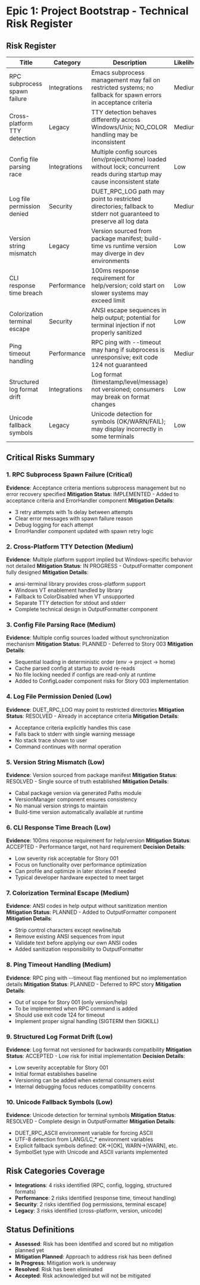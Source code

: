 # Epic 1: Project Bootstrap - Technical Risk Register

## Risk Register

| Title | Category | Description | Likelihood | Impact | Severity | Status |
|---|---|---|---|---|---|---|
| RPC subprocess spawn failure | Integrations | Emacs subprocess management may fail on restricted systems; no fallback for spawn errors in acceptance criteria | Medium | High | Critical | Mitigation Planned |
| Cross-platform TTY detection | Legacy | TTY detection behaves differently across Windows/Unix; NO_COLOR handling may be inconsistent | Medium | Medium | Medium | In Progress |
| Config file parsing race | Integrations | Multiple config sources (env/project/home) loaded without lock; concurrent reads during startup may cause inconsistent state | Low | High | Medium | Mitigation Planned |
| Log file permission denied | Security | DUET_RPC_LOG path may point to restricted directories; fallback to stderr not guaranteed to preserve all log data | Medium | Low | Low | Resolved |
| Version string mismatch | Legacy | Version sourced from package manifest; build-time vs runtime version may diverge in dev environments | Low | Low | Low | Resolved |
| CLI response time breach | Performance | 100ms response requirement for help/version; cold start on slower systems may exceed limit | Low | Medium | Low | Accepted |
| Colorization terminal escape | Security | ANSI escape sequences in help output; potential for terminal injection if not properly sanitized | Low | High | Medium | Mitigation Planned |
| Ping timeout handling | Performance | RPC ping with --timeout may hang if subprocess is unresponsive; exit code 124 not guaranteed | Medium | Medium | Medium | Mitigation Planned |
| Structured log format drift | Integrations | Log format (timestamp/level/message) not versioned; consumers may break on format changes | Low | Medium | Low | Accepted |
| Unicode fallback symbols | Legacy | Unicode detection for symbols (OK/WARN/FAIL); may display incorrectly in some terminals | Low | Low | Low | Resolved |

## Critical Risks Summary

### 1. RPC Subprocess Spawn Failure (Critical)
**Evidence**: Acceptance criteria mentions subprocess management but no error recovery specified
**Mitigation Status**: IMPLEMENTED - Added to acceptance criteria and ErrorHandler component
**Mitigation Details**: 
- 3 retry attempts with 1s delay between attempts
- Clear error messages with spawn failure reason
- Debug logging for each attempt
- ErrorHandler component updated with spawn retry logic

### 2. Cross-Platform TTY Detection (Medium)
**Evidence**: Multiple platform support implied but Windows-specific behavior not detailed
**Mitigation Status**: IN PROGRESS - OutputFormatter component fully designed
**Mitigation Details**:
- ansi-terminal library provides cross-platform support
- Windows VT enablement handled by library
- Fallback to ColorDisabled when VT unsupported
- Separate TTY detection for stdout and stderr
- Complete technical design in OutputFormatter component

### 3. Config File Parsing Race (Medium)
**Evidence**: Multiple config sources loaded without synchronization mechanism
**Mitigation Status**: PLANNED - Deferred to Story 003
**Mitigation Details**:
- Sequential loading in deterministic order (env → project → home)
- Cache parsed config at startup to avoid re-reads
- No file locking needed if configs are read-only at runtime
- Added to ConfigLoader component risks for Story 003 implementation

### 4. Log File Permission Denied (Low)
**Evidence**: DUET_RPC_LOG may point to restricted directories
**Mitigation Status**: RESOLVED - Already in acceptance criteria
**Mitigation Details**:
- Acceptance criteria explicitly handles this case
- Falls back to stderr with single warning message
- No stack trace shown to user
- Command continues with normal operation

### 5. Version String Mismatch (Low)
**Evidence**: Version sourced from package manifest
**Mitigation Status**: RESOLVED - Single source of truth established
**Mitigation Details**:
- Cabal package version via generated Paths module
- VersionManager component ensures consistency
- No manual version strings to maintain
- Build-time version automatically available at runtime

### 6. CLI Response Time Breach (Low)
**Evidence**: 100ms response requirement for help/version
**Mitigation Status**: ACCEPTED - Performance target, not hard requirement
**Decision Details**:
- Low severity risk acceptable for Story 001
- Focus on functionality over performance optimization
- Can profile and optimize in later stories if needed
- Typical developer hardware expected to meet target

### 7. Colorization Terminal Escape (Medium)
**Evidence**: ANSI codes in help output without sanitization mention
**Mitigation Status**: PLANNED - Added to OutputFormatter component
**Mitigation Details**:
- Strip control characters except newline/tab
- Remove existing ANSI sequences from input
- Validate text before applying our own ANSI codes
- Added sanitization responsibility to OutputFormatter

### 8. Ping Timeout Handling (Medium)
**Evidence**: RPC ping with --timeout flag mentioned but no implementation details
**Mitigation Status**: PLANNED - Deferred to RPC story
**Mitigation Details**:
- Out of scope for Story 001 (only version/help)
- To be implemented when RPC command is added
- Should use exit code 124 for timeout
- Implement proper signal handling (SIGTERM then SIGKILL)

### 9. Structured Log Format Drift (Low)
**Evidence**: Log format not versioned for backwards compatibility
**Mitigation Status**: ACCEPTED - Low risk for initial implementation
**Decision Details**:
- Low severity acceptable for Story 001
- Initial format establishes baseline
- Versioning can be added when external consumers exist
- Internal debugging focus reduces compatibility concerns

### 10. Unicode Fallback Symbols (Low)
**Evidence**: Unicode detection for terminal symbols
**Mitigation Status**: RESOLVED - Complete design in OutputFormatter
**Mitigation Details**:
- DUET_RPC_ASCII environment variable for forcing ASCII
- UTF-8 detection from LANG/LC_* environment variables
- Explicit fallback symbols defined: OK→[OK], WARN→[WARN], etc.
- SymbolSet type with Unicode and ASCII variants implemented

## Risk Categories Coverage

- **Integrations**: 4 risks identified (RPC, config, logging, structured formats)
- **Performance**: 2 risks identified (response time, timeout handling)
- **Security**: 2 risks identified (log permissions, terminal escape)
- **Legacy**: 3 risks identified (cross-platform, version, unicode)

## Status Definitions
- **Assessed**: Risk has been identified and scored but no mitigation planned yet
- **Mitigation Planned**: Approach to address risk has been defined
- **In Progress**: Mitigation work is underway
- **Resolved**: Risk has been eliminated
- **Accepted**: Risk acknowledged but will not be mitigated